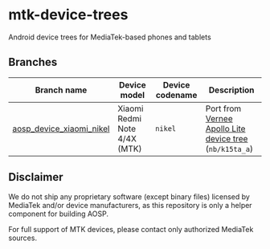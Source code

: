 # mtk-device-trees
Android device trees for MediaTek-based phones and tablets

## Branches
| Branch name                                                                                                         | Device model                       | Device codename     | Description
|---------------------------------------------------------------------------------------------------------------------|------------------------------------|---------------------|----------------------------------------------------------------------------------------------------|
| [aosp_device_xiaomi_nikel](https://github.com/SnowdroidReborn/mtk-device-trees/tree/aosp_device_xiaomi_nikel)       | Xiaomi Redmi Note 4/4X (MTK)       | `nikel`             | Port from [Vernee Apollo Lite device tree](https://github.com/MT6797/device/tree/ALPS-MP-M0.MP9-V1.78.1_NB6797_6C_M/nb/k15ta_a) (`nb/k15ta_a`)

## Disclaimer
We do not ship any proprietary software (except binary files) licensed by MediaTek and/or device manufacturers, as this repository is only a helper component for building AOSP.

For full support of MTK devices, please contact only authorized MediaTek sources.
